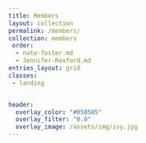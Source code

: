 ```yaml
---
title: Members
layout: collection
permalink: /members/
collection: members
 order:
  - nate-foster.md
  - Jennifer-Rexford.md
entries_layout: grid
classes:
 - landing


header:
  overlay_color: "#050505"
  overlay_filter: "0.0"
  overlay_image: /assets/img/ivy.jpg
---
```


